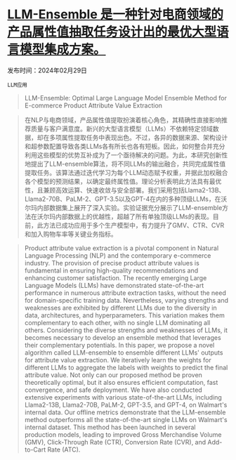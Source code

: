 # [LLM-Ensemble 是一种针对电商领域的产品属性值抽取任务设计出的最优大型语言模型集成方案。](https://arxiv.org/abs/2403.00863)

发布时间：2024年02月29日

`LLM应用`

> LLM-Ensemble: Optimal Large Language Model Ensemble Method for E-commerce Product Attribute Value Extraction

> 在NLP与电商领域，产品属性值提取扮演着核心角色，其精确性直接影响推荐质量与客户满意度。新兴的大型语言模型（LLMs）不依赖特定领域数据，却在多项属性提取任务中表现出色。不过，各异的数据来源、架构设计和超参数配置导致各类LLMs各有所长也各有短板。因此，如何整合并充分利用这些模型的优势互补成为了一个亟待解决的问题。为此，本研究创新性地提出了LLM-ensemble算法，将不同LLMs的输出融合，共同完成属性值提取任务。该算法通过迭代学习为每个LLM动态赋予权重，并据此加权融合各个模型的预测结果，以确定最终属性值。理论分析表明此方法具有最优性，且兼顾高效运算、快速收敛与安全部署。我们采用包括Llama2-13B、Llama2-70B、PaLM-2、GPT-3.5以及GPT-4在内的多种顶级LLMs，在沃尔玛内部数据集上展开了深入实验。实验证据充分展示了LLM-ensemble方法在沃尔玛内部数据上的优越性，超越了所有单独顶级LLMs的表现。目前，此方法已成功应用于多个生产模型中，有力提升了GMV、CTR、CVR和加入购物车率等关键业务指标。

> Product attribute value extraction is a pivotal component in Natural Language Processing (NLP) and the contemporary e-commerce industry. The provision of precise product attribute values is fundamental in ensuring high-quality recommendations and enhancing customer satisfaction. The recently emerging Large Language Models (LLMs) have demonstrated state-of-the-art performance in numerous attribute extraction tasks, without the need for domain-specific training data. Nevertheless, varying strengths and weaknesses are exhibited by different LLMs due to the diversity in data, architectures, and hyperparameters. This variation makes them complementary to each other, with no single LLM dominating all others. Considering the diverse strengths and weaknesses of LLMs, it becomes necessary to develop an ensemble method that leverages their complementary potentials. In this paper, we propose a novel algorithm called LLM-ensemble to ensemble different LLMs' outputs for attribute value extraction. We iteratively learn the weights for different LLMs to aggregate the labels with weights to predict the final attribute value. Not only can our proposed method be proven theoretically optimal, but it also ensures efficient computation, fast convergence, and safe deployment. We have also conducted extensive experiments with various state-of-the-art LLMs, including Llama2-13B, Llama2-70B, PaLM-2, GPT-3.5, and GPT-4, on Walmart's internal data. Our offline metrics demonstrate that the LLM-ensemble method outperforms all the state-of-the-art single LLMs on Walmart's internal dataset. This method has been launched in several production models, leading to improved Gross Merchandise Volume (GMV), Click-Through Rate (CTR), Conversion Rate (CVR), and Add-to-Cart Rate (ATC).